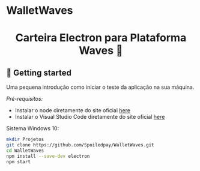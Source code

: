 # WalletWaves


<h1 align="center"> Carteira Electron para Plataforma Waves 🔷 </h1>

## 🚀️ Getting started

Uma pequena introdução como iniciar o teste da aplicação na sua máquina. 

*Pré-requisitos:*
- Instalar o node diretamente do site oficial [here](https://nodejs.org/en/download/)
- Instalar o Visual Studio Code diretamente do site oficial [here](https://code.visualstudio.com/)



Sistema Windows 10:
```bash
mkdir Projetos
git clone https://github.com/Spoiledpay/WalletWaves.git
cd WalletWaves
npm install --save-dev electron
npm start
